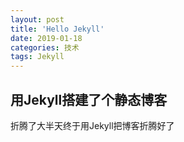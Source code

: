 ```yaml
---
layout: post
title: 'Hello Jekyll'
date: 2019-01-18
categories: 技术
tags: Jekyll
---
```


## 用Jekyll搭建了个静态博客  
折腾了大半天终于用Jekyll把博客折腾好了  
 